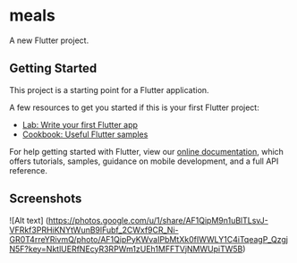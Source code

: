 # meals

A new Flutter project.

## Getting Started

This project is a starting point for a Flutter application.

A few resources to get you started if this is your first Flutter project:

- [Lab: Write your first Flutter app](https://flutter.dev/docs/get-started/codelab)
- [Cookbook: Useful Flutter samples](https://flutter.dev/docs/cookbook)

For help getting started with Flutter, view our
[online documentation](https://flutter.dev/docs), which offers tutorials,
samples, guidance on mobile development, and a full API reference.

## Screenshots
![Alt text] (https://photos.google.com/u/1/share/AF1QipM9n1uBlTLsvJ-VFRkf3PRHiKNYtWunB9lFubf_2CWxf9CR_Ni-GR0T4rreYRivmQ/photo/AF1QipPyKWvaIPbMtXk0fIWWLY1C4iTqeagP_QzgjN5F?key=NktlUERfNEcyR3RPWm1zUEh1MFFTVjNMWUpiTW5B)
